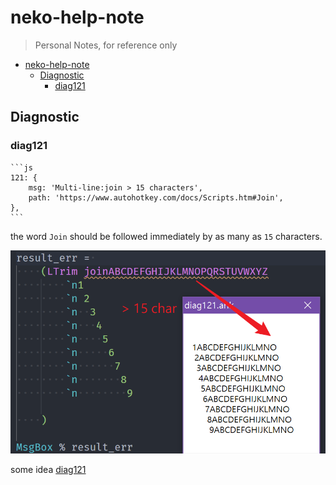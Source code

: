 # neko-help-note

> Personal Notes, for reference only

- [neko-help-note](#neko-help-note)
  - [Diagnostic](#diagnostic)
    - [diag121](#diag121)

## Diagnostic

### diag121

    ```js
    121: {
        msg: 'Multi-line:join > 15 characters',
        path: 'https://www.autohotkey.com/docs/Scripts.htm#Join',
    },
    ```

the word `Join` should be followed immediately by as many as `15` characters.

![diag121](./img/diag121.png)

some idea [diag121](./ahk/diag121.ahk)
